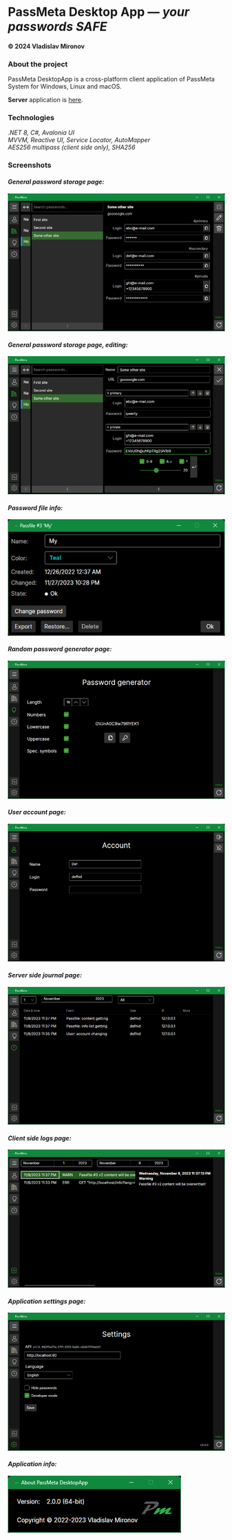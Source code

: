 # PassMeta Desktop App — *your passwords SAFE*
#### © 2024 Vladislav Mironov


### About the project
PassMeta DesktopApp is a cross-platform client application of PassMeta System for Windows, Linux and macOS.

**Server** application is [here](https://github.com/defhid/PassMeta-Server).

### Technologies
_.NET 8, C#, Avalonia UI_
<br>
_MVVM, Reactive UI, Service Locator, AutoMapper_
<br>
_AES256 multipass (client side only), SHA256_

### Screenshots

#### _General password storage page:_
![screenshot](docs/screenshot_storage.png)

#### _General password storage page, editing:_
![screenshot](docs/screenshot_storage_edit.png)

#### _Password file info:_
![screenshot](docs/screenshot_passfile.png)

#### _Random password generator page:_
![screenshot](docs/screenshot_generator.png)

#### _User account page:_
![screenshot](docs/screenshot_account.png)

#### _Server side journal page:_
![screenshot](docs/screenshot_journal.png)

#### _Client side logs page:_
![screenshot](docs/screenshot_logs.png)

#### _Application settings page:_
![screenshot](docs/screenshot_settings.png)

#### _Application info:_
![screenshot](docs/screenshot_info.png)